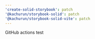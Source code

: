 ```yaml
---
'create-solid-storybook': patch
'@kachurun/storybook-solid': patch
'@kachurun/storybook-solid-vite': patch
---
```


GitHub actions test
